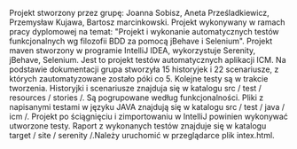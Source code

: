 Projekt stworzony przez grupę: Joanna Sobisz, Aneta Prześladkiewicz, Przemysław Kujawa, Bartosz marcinkowski.
Projekt wykonywany w ramach pracy dyplomowej na temat: "Projekt i wykonanie automatycznych testów funkcjonalnych wg filozofii BDD za pomocą jBehave i Selenium".
Projekt maven stworzony w programie IntelliJ IDEA, wykorzystuje Serenity, jBehave, Selenium.
Jest to projekt testów automatycznych aplikacji ICM.
Na podstawie dokumentacji grupa stworzyła 15 historyjek i 22 scenariusze, z których zautomatyzowane zostało póki co 5. Kolejne testy są w trakcie tworzenia.
Historyjki i scenariusze znajduja się w katalogu  src / test / resources / stories /. Są pogrupowane według funkcjonalności.
Pliki z napisanymi testami w języku JAVA znajdują się w katalogu  src / test / java / icm /.
Projekt po ściągnięciu i zimportowaniu w IntelliJ powinien wykonywać utworzone testy.
Raport z wykonanych testów znajduje się w katalogu  target / site / serenity /.Należy uruchomić w przeglądarce plik intex.html.
